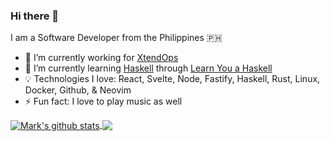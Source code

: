 ### Hi there 👋

I am a Software Developer from the Philippines 🇵🇭

- 🔭 I’m currently working for [XtendOps](https://github.com/xtendops-developers)
- 🌱 I’m currently learning [Haskell](https://wiki.haskell.org/Haskell) through [Learn You a Haskell](http://learnyouahaskell.com/introduction)
- 💡 Technologies I love: React, Svelte, Node, Fastify, Haskell, Rust, Linux, Docker, Github, & Neovim
- ⚡ Fun fact: I love to play music as well

<a href="https://github.com/anuraghazra/github-readme-stats">
  <img align="center" src="https://github-readme-stats.anuraghazra1.vercel.app/api?username=mark-lumbao&show_icons=true&include_all_commits=true&theme=gruvbox" alt="Mark's github stats" />
</a>
<a href="https://github.com/anuraghazra/github-readme-stats">
  <!-- Change the `github-readme-stats.anuraghazra1.vercel.app` to `github-readme-stats.vercel.app`  -->
  <img align="center" src="https://github-readme-stats.anuraghazra1.vercel.app/api/top-langs/?username=mark-lumbao&layout=compact&theme=gruvbox" />
</a
